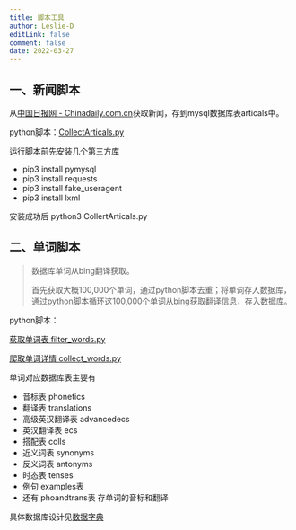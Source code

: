 ```yaml
---
title: 脚本工具
author: Leslie-D
editLink: false
comment: false
date: 2022-03-27
---
```


## 一、新闻脚本

从[中国日报网 - Chinadaily.com.cn](http://www.chinadaily.com.cn/business/tech)获取新闻，存到mysql数据库表articals中。

python脚本：[CollectArticals.py](/scripts/CollectArticals.py)

运行脚本前先安装几个第三方库

- pip3 install pymysql
- pip3 install requests
- pip3 install fake_useragent
- pip3 install lxml

安装成功后 python3 CollertArticals.py

## 二、单词脚本

> 数据库单词从bing翻译获取。
>
>首先获取大概100,000个单词，通过python脚本去重；将单词存入数据库，通过python脚本循环这100,000个单词从bing获取翻译信息，存入数据库。

python脚本：

[获取单词表 filter_words.py](/scripts/CollectWords/filter_words.py)

[爬取单词详情 collect_words.py](/scripts/CollectWords/collect_words.py)

单词对应数据库表主要有
* 音标表 phonetics
* 翻译表 translations
* 高级英汉翻译表 advancedecs
* 英汉翻译表 ecs
* 搭配表 colls
* 近义词表 synonyms
* 反义词表 antonyms
* 时态表 tenses
* 例句 examples表
* 还有 phoandtrans表 存单词的音标和翻译

具体数据库设计见[数据字典](/projects/reading/数据字典.md)